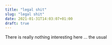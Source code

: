 ```yaml
---
title: "legal shit"
slug: "legal shit"
date: 2021-01-31T14:03:07+01:00
draft: true
---
```


There is really nothing interesting here ... the usual